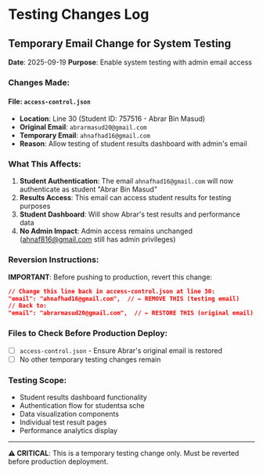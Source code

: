 # Testing Changes Log

## Temporary Email Change for System Testing

**Date**: 2025-09-19
**Purpose**: Enable system testing with admin email access

### Changes Made:

#### File: `access-control.json`
- **Location**: Line 30 (Student ID: 757516 - Abrar Bin Masud)
- **Original Email**: `abrarmasud20@gmail.com`
- **Temporary Email**: `ahnafhad16@gmail.com`
- **Reason**: Allow testing of student results dashboard with admin's email

### What This Affects:
1. **Student Authentication**: The email `ahnafhad16@gmail.com` will now authenticate as student "Abrar Bin Masud"
2. **Results Access**: This email can access student results for testing purposes
3. **Student Dashboard**: Will show Abrar's test results and performance data
4. **No Admin Impact**: Admin access remains unchanged (ahnaf816@gmail.com still has admin privileges)

### Reversion Instructions:
**IMPORTANT**: Before pushing to production, revert this change:

```json
// Change this line back in access-control.json at line 30:
"email": "ahnafhad16@gmail.com",  // ← REMOVE THIS (testing email)
// Back to:
"email": "abrarmasud20@gmail.com",  // ← RESTORE THIS (original email)
```

### Files to Check Before Production Deploy:
- [ ] `access-control.json` - Ensure Abrar's original email is restored
- [ ] No other temporary testing changes remain

### Testing Scope:
- Student results dashboard functionality
- Authentication flow for studentsa sche
- Data visualization components
- Individual test result pages
- Performance analytics display

---
**⚠️ CRITICAL**: This is a temporary testing change only. Must be reverted before production deployment.